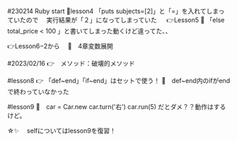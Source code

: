 #230214 Ruby start
 🍚lesson4 「puts subjects=[2]」と「=」を入れてしまっていたので
 　実行結果が「２」になってしまっていた
 　
👉Lesson5
  🍚 「else total_price < 100 」と書いてしまった動くけど違ってた、、

👉Lesson6−2から
　🍚　4章変数展開

#2023/02/16
👉　メソッド：破壊的メソッド

#lesson8
👉 「def~end」「if~end」はセットで使う！
  🍚　def~end内のifがendで終わっていなかった
  
#lesson9
🍚　car = Car.new
    car.turn('右')
    car.run(5)
  だとダメ？？動作はするけど。
  
  

☆✨　
selfについてはlesson9を復習！